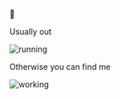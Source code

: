 👋 

Usually out

![running](https://media3.giphy.com/media/148y29SEJW0BXy/giphy.gif)

Otherwise you can find me

![working](https://media.giphy.com/media/13HgwGsXF0aiGY/giphy.gif)

